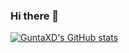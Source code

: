 ### Hi there 👋

<!--
**GuntaXD/GuntaXD** is a ✨ _special_ ✨ repository because its `README.md` (this file) appears on your GitHub profile.

Here are some ideas to get you started:

- 🔭 I’m currently working on ...
- 🌱 I’m currently learning ...
- 👯 I’m looking to collaborate on ...
- 🤔 I’m looking for help with ...
- 💬 Ask me about ...
- 📫 How to reach me: ...
- 😄 Pronouns: ...
- ⚡ Fun fact: ...
-->

[![GuntaXD's GitHub stats](https://github-readme-stats.vercel.app/api?username=GuntaXD&show_icons=true&theme=tokyonight&border_radius=6px&hide_border=true&hide=stars,contribs,issues)](https://github.com/guntaxd/github-readme-stats)
